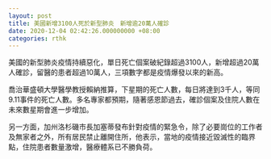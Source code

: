 ```yaml
---
layout: post
title: 美國新增3100人死於新型肺炎　新增逾20萬人確診
date: 2020-12-04 02:42:26.000000000 +08:00
categories: rthk
---
```


美國的新型肺炎疫情持續惡化，單日死亡個案破紀錄超過3100人，新增超過20萬人確診，留醫的患者超過10萬人，三項數字都是疫情爆發以來的新高。

喬治華盛頓大學醫學教授賴納推算，下星期的死亡人數，每日將達到3千人，等同9.11事件的死亡人數。多名專家都預期，隨著感恩節過去，確診個案及住院人數在未來數星期會進一步增加。

另一方面，加州洛杉磯市長加塞蒂發布針對疫情的緊急令，除了必要崗位的工作者及無家者之外，所有居民禁止離開住所，他表示，當地的疫情接近毀滅性的臨界點，住院患者數量激增，醫療體系已不勝負荷。
